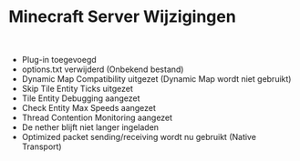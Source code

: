 # Minecraft Server Wijzigingen
<br>

- Plug-in toegevoegd
- options.txt verwijderd (Onbekend bestand)
- Dynamic Map Compatibility uitgezet (Dynamic Map wordt niet gebruikt)
- Skip Tile Entity Ticks uitgezet
- Tile Entity Debugging aangezet
- Check Entity Max Speeds aangezet
- Thread Contention Monitoring aangezet
- De nether blijft niet langer ingeladen
- Optimized packet sending/receiving wordt nu gebruikt (Native Transport)
